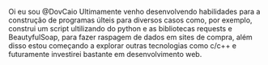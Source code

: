 Oi eu sou @DovCaio
Ultimamente venho desenvolvendo habilidades para a construção de programas últeis para diversos casos como, por exemplo, construi um script ultilizando do python e as bibliotecas requests e BeautyfulSoap, para fazer raspagem de dados em sites de compra, além disso estou começando a explorar outras tecnologias como c/c++ e futuramente investirei bastante em desenvolvimento web.
